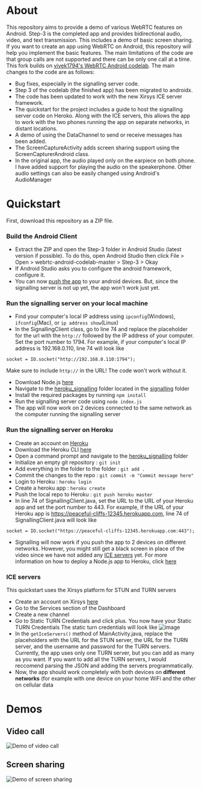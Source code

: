 # About
This repository aims to provide a demo of various WebRTC features on Android. Step-3 is the completed app and provides bidirectional audio, video, and text transmission. This includes a demo of basic screen sharing.  If you want to create an app using WebRTC on Android, this repository will help you implement the basic features. The main limitations of the code are that group calls are not supported and there can be only one call at a time.  
This fork builds on [vivek1794's WebRTC Android codelab](https://github.com/vivek1794/webrtc-android-codelab). The main changes to the code are as follows:
- Bug fixes, especially in the signalling server code. 
- Step 3 of the codelab (the finished app) has been migrated to androidx. 
- The code has been updated to work with the new Xirsys ICE server framework. 
- The quickstart for the project includes a guide to host the signalling server code on Heroko. Along with the ICE servers, this allows the app to work with the two phones running the app on separate networks, in distant locations. 
- A demo of using the DataChannel to send or receive messages has been added. 
- The ScreenCaptureActivity adds screen sharing support using the ScreenCapturerAndroid class.
- In the original app, the audio played only on the earpiece on both phone. I have added support for playing the audio on the speakerphone. Other audio settings can also be easily changed using Android's AudioManager 


# Quickstart
First, download this repository as a ZIP file.
### Build the Android Client

* Extract the ZIP and open the Step-3 folder in Android Studio (latest version if possible). To do this, open Android Studio then click File > Open > webrtc-android-codelab-master > Step-3 > Okay
* If Android Studio asks you to configure the android framework, configure it.
* You can now [push the app](https://developer.android.com/training/basics/firstapp/running-app) to your android devices. But, since the signalling server is not up yet, the app won't work just yet.
### Run the signalling server on your local machine
- Find your computer's local IP address using `ipconfig`(Windows), `ifconfig`(Mac), or `ip address show`(Linux)
- In the SignallingClient class, go to line 74 and replace the placeholder for the url with the `http://` followed by the IP address of your computer. Set the port number to 1794. For example, if your computer's local IP address is 192.168.0.110, line 74 will look like
```
socket = IO.socket("http://192.168.0.110:1794");
```
Make sure to include `http://` in the URL! The code won't work without it. 
- Download Node.js [here](https://nodejs.org/en/download)
- Navigate to the [heroku_signalling](./signalling/heroku_signalling) folder located in the [signalling](./signalling) folder
- Install the required packages by running `npm install`
- Run the signalling server code using `node index.js`
- The app will now work on 2 devices connected to the same network as the computer running the signalling server
### Run the signalling server on Heroku
- Create an account on [Heroku](https://signup.heroku.com/)
- Download the Heroku CLI [here](https://devcenter.heroku.com/articles/heroku-cli#download-and-install)
- Open a command prompt and navigate to the [heroku_signalling](./signalling/heroku_signalling) folder
- Initialize an empty git repository : `git init`
- Add everything in the folder to the folder : `git add .`
- Commit the changes to the repo : `git commit -m "Commit message here"`
- Login to Heroku : `heroku login`
- Create a heroku app : `heroku create`
- Push the local repo to Heroku : `git push heroku master`
- In line 74 of SignallingClient.java, set the URL to the URL of your Heroku app and set the port number to 443. For example, if the URL of your Heroku app is https://peaceful-cliffs-12345.herokuapp.com, line 74 of SignallingClient.java will look like 
```
socket = IO.socket("https://peaceful-cliffs-12345.herokuapp.com:443");
```
- Signalling will now work if you push the app to 2 devices on different networks. However, you might still get a black screen in place of the video since we have not added any [ICE servers](https://andrewjprokop.wordpress.com/2014/07/21/understanding-webrtc-media-connections-ice-stun-and-turn/) yet.
For more information on how to deploy a Node.js app to Heroku, click [here](https://devcenter.heroku.com/articles/deploying-nodejs)
### ICE servers
This quickstart uses the Xirsys platform for STUN and TURN servers

- Create an account on Xirsys [here](https://global.xirsys.net/dashboard/signup)
- Go to the Services section of the Dashboard
- Create a new channel
- Go to Static TURN Credentials and click plus. You now have your Static TURN Credentials The static turn credentials will look like ![image](https://i.postimg.cc/vmMS6qRv/Xirsys.png)
- In the `getIceServers()` method of MainActivity.java, replace the placeholders with the URL for the STUN server, the URL for the TURN server, and the username and password for the TURN servers. Currently, the app uses only one TURN server, but you can add as many as you want. If you want to add all the TURN servers, I would reccomend parsing the JSON and adding the servers programmatically.
- Now, the app should work completely with both devices on **different networks** (for example with one device on your home WiFi and the other on cellular data
# Demos
## Video call
![Demo of video call](https://youtu.be/rFPMtYMI6L4)
## Screen sharing
![Demo of screen sharing](https://youtu.be/GceKKH8fmlc)
